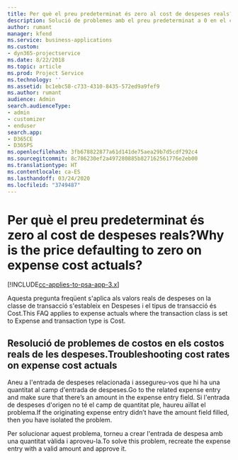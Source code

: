 ```yaml
---
title: Per què el preu predeterminat és zero al cost de despeses reals?
description: Solució de problemes amb el preu predeterminat a 0 en el cost de despeses real.
author: rumant
manager: kfend
ms.service: business-applications
ms.custom:
- dyn365-projectservice
ms.date: 8/22/2018
ms.topic: article
ms.prod: Project Service
ms.technology: ''
ms.assetid: bc1ebc58-c733-4310-8435-572ed9a9fef9
ms.author: rumant
audience: Admin
search.audienceType:
- admin
- customizer
- enduser
search.app:
- D365CE
- D365PS
ms.openlocfilehash: 3fb678822877a61d141de75aea29b7d5cdf292c4
ms.sourcegitcommit: 8c786230ef2a497280885b827162561776e2eb00
ms.translationtype: HT
ms.contentlocale: ca-ES
ms.lasthandoff: 03/24/2020
ms.locfileid: "3749487"
---
```

# <a name="why-is-the-price-defaulting-to-zero-on-expense-cost-actuals"></a><span data-ttu-id="b8aa7-103">Per què el preu predeterminat és zero al cost de despeses reals?</span><span class="sxs-lookup"><span data-stu-id="b8aa7-103">Why is the price defaulting to zero on expense cost actuals?</span></span>

[!INCLUDE[cc-applies-to-psa-app-3.x](../includes/cc-applies-to-psa-app-3x.md)]

<span data-ttu-id="b8aa7-104">Aquesta pregunta freqüent s'aplica als valors reals de despeses on la classe de transacció s'estableix en Despeses i el tipus de transacció és Cost.</span><span class="sxs-lookup"><span data-stu-id="b8aa7-104">This FAQ applies to expense actuals where the transaction class is set to Expense and transaction type is Cost.</span></span>

## <a name="troubleshooting-cost-rates-on-expense-cost-actuals"></a><span data-ttu-id="b8aa7-105">Resolució de problemes de costos en els costos reals de les despeses.</span><span class="sxs-lookup"><span data-stu-id="b8aa7-105">Troubleshooting cost rates on expense cost actuals</span></span>

<span data-ttu-id="b8aa7-106">Aneu a l'entrada de despeses relacionada i assegureu-vos que hi ha una quantitat al camp d'entrada de despeses.</span><span class="sxs-lookup"><span data-stu-id="b8aa7-106">Go to the related expense entry and make sure that there’s an amount in the expense entry field.</span></span> <span data-ttu-id="b8aa7-107">Si l'entrada de despeses d'origen no té el camp de quantitat ple, haureu aïllat el problema.</span><span class="sxs-lookup"><span data-stu-id="b8aa7-107">If the originating expense entry didn’t have the amount field filled, then you have isolated the problem.</span></span>
 
<span data-ttu-id="b8aa7-108">Per solucionar aquest problema, torneu a crear l'entrada de despesa amb una quantitat vàlida i aproveu-la.</span><span class="sxs-lookup"><span data-stu-id="b8aa7-108">To solve this problem, recreate the expense entry with a valid amount and approve it.</span></span>
